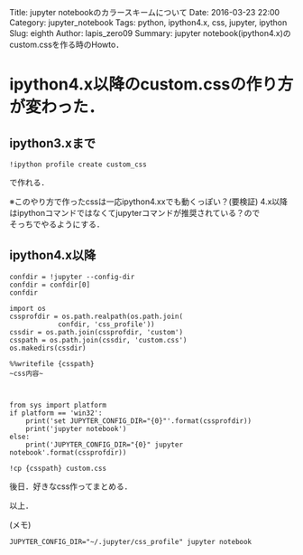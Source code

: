 Title: jupyter notebookのカラースキームについて
Date: 2016-03-23 22:00
Category: jupyter_notebook
Tags: python, ipython4.x, css, jupyter, ipython
Slug: eighth
Author: lapis_zero09
Summary: jupyter notebook(ipython4.x)のcustom.cssを作る時のHowto．

# ipython4.x以降のcustom.cssの作り方が変わった．

## ipython3.xまで

```
!ipython profile create custom_css
```

で作れる．  

※このやり方で作ったcssは一応ipython4.xxでも動くっぽい？(要検証)
4.x以降はipythonコマンドではなくてjupyterコマンドが推奨されている？ので  
そっちでやるようにする．

## ipython4.x以降

```
confdir = !jupyter --config-dir
confdir = confdir[0]
confdir
```


```
import os
cssprofdir = os.path.realpath(os.path.join(
            confdir, 'css_profile'))
cssdir = os.path.join(cssprofdir, 'custom')
csspath = os.path.join(cssdir, 'custom.css')
os.makedirs(cssdir)
```

```
%%writefile {csspath}
~css内容~
```

```


from sys import platform
if platform == 'win32':
    print('set JUPYTER_CONFIG_DIR="{0}"'.format(cssprofdir))
    print('jupyter notebook')
else:
    print('JUPYTER_CONFIG_DIR="{0}" jupyter notebook'.format(cssprofdir))
```


```
!cp {csspath} custom.css
```


後日．好きなcss作ってまとめる．  

以上．  

(メモ)
```
JUPYTER_CONFIG_DIR="~/.jupyter/css_profile" jupyter notebook
```

